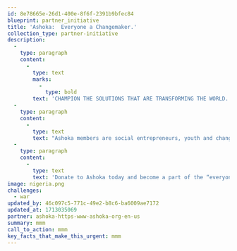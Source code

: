 ```yaml
---
id: 8e78665e-26d1-400e-8f6f-2391b9bfec84
blueprint: partner_initiative
title: 'Ashoka:  Everyone a Changemaker.'
collection_type: partner-initiative
description:
  -
    type: paragraph
    content:
      -
        type: text
        marks:
          -
            type: bold
        text: 'CHAMPION THE SOLUTIONS THAT ARE TRANSFORMING THE WORLD.'
  -
    type: paragraph
    content:
      -
        type: text
        text: "Ashoka members are social entrepreneurs, youth and change leaders who are bringing a powerful framework to our communities, businesses, and schools that is needed for living and working together in a radically different world.\_"
  -
    type: paragraph
    content:
      -
        type: text
        text: 'Donate to Ashoka today and become a part of the “everyone a changemaker” movement!'
image: nigeria.png
challenges:
  - war
updated_by: 46c097c5-771c-49e2-b8c6-ba6009ae7172
updated_at: 1713035069
partner: ashoka-https-www-ashoka-org-en-us
summary: mmm
call_to_action: mmm
key_facts_that_make_this_urgent: mmm
---
```


